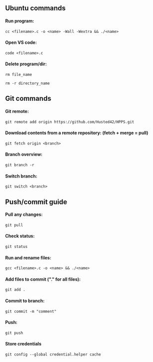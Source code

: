 ## Ubuntu commands
#### Run program: 
```
cc <filename>.c -o <name> -Wall -Wextra && ./<name>
```
#### Open VS code:
```
code <filename>.c
```
#### Delete program/dir:
```
rm file_name 
```
```
rm -r directory_name 
```
## Git commands
#### Git remote:
```
git remote add origin https://github.com/Husted42/HPPS.git 
```
#### Download contents from a remote repository: (fetch + merge = pull)
```
git fetch origin <branch>
``` 
#### Branch overview:
```
git branch -r
```
#### Switch branch:
```
git switch <branch>
```

## Push/commit guide
#### Pull any changes: 
```
git pull
```
#### Check status: 
``` 
git status
```
#### Run and rename files: 
```
gcc <filename>.c -o <name> && ./<name>
```
#### Add files to commit ("." for all files): 
```
git add .
```
#### Commit to branch: 
``` 
git commit -m "comment"
``` 
#### Push:
```
git push 
```
#### Store credentials
```
git config --global credential.helper cache
```
